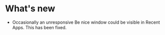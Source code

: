 # What's new

- Occasionally an unresponsive Be nice window could be visible in Recent Apps. This has been fixed. 
